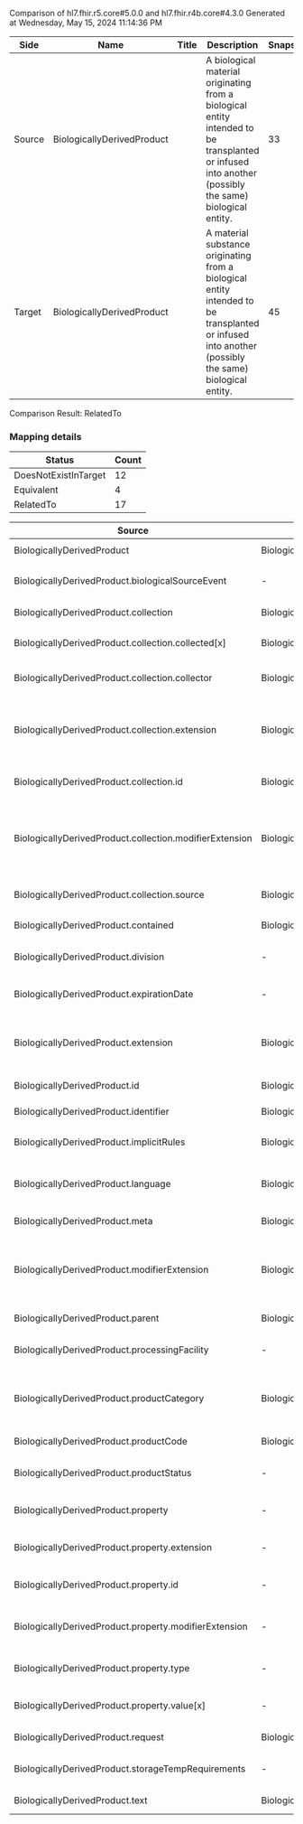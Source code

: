 Comparison of hl7.fhir.r5.core#5.0.0 and hl7.fhir.r4b.core#4.3.0
Generated at Wednesday, May 15, 2024 11:14:36 PM

| Side | Name | Title | Description | Snapshot | Differential |
| --- | --- | --- | --- | --- | --- |
| Source | BiologicallyDerivedProduct |  | A biological material originating from a biological entity intended to be transplanted or infused into another (possibly the same) biological entity. | 33 | 19 |
| Target | BiologicallyDerivedProduct |  | A material substance originating from a biological entity intended to be transplanted or infused<br/>into another (possibly the same) biological entity. | 45 | 25 |


Comparison Result: RelatedTo


### Mapping details

| Status | Count |
| ------ | ----- |
DoesNotExistInTarget | 12 |
Equivalent | 4 |
RelatedTo | 17 |


| Source | Target | Status | Message |
| ------ | ------ | ------ | ------- |
| BiologicallyDerivedProduct | BiologicallyDerivedProduct | Equivalent | R5 `BiologicallyDerivedProduct` maps as Equivalent to R4B `BiologicallyDerivedProduct` |
| BiologicallyDerivedProduct.biologicalSourceEvent | - | DoesNotExistInTarget | R5 `BiologicallyDerivedProduct.biologicalSourceEvent` does not appear in the target and has no mapping for `BiologicallyDerivedProduct`. |
| BiologicallyDerivedProduct.collection | BiologicallyDerivedProduct.collection | Equivalent | R5 `BiologicallyDerivedProduct.collection` maps as Equivalent to R4B `BiologicallyDerivedProduct.collection` |
| BiologicallyDerivedProduct.collection.collected[x] | BiologicallyDerivedProduct.collection.collected[x] | Equivalent | R5 `BiologicallyDerivedProduct.collection.collected[x]` maps as Equivalent to R4B `BiologicallyDerivedProduct.collection.collected[x]` |
| BiologicallyDerivedProduct.collection.collector | BiologicallyDerivedProduct.collection.collector | Equivalent | R5 `BiologicallyDerivedProduct.collection.collector` maps as Equivalent to R4B `BiologicallyDerivedProduct.collection.collector` |
| BiologicallyDerivedProduct.collection.extension | BiologicallyDerivedProduct.collection.extension | SourceIsBroaderThanTarget | R5 `BiologicallyDerivedProduct.collection.extension` maps as SourceIsBroaderThanTarget to R4B `BiologicallyDerivedProduct.collection.extension` - extension has change due to type change: R5 `extension` `Extension` maps as SourceIsBroaderThanTarget for R4B `extension` |
| BiologicallyDerivedProduct.collection.id | BiologicallyDerivedProduct.collection.id | Equivalent | R5 `BiologicallyDerivedProduct.collection.id` maps as Equivalent to R4B `BiologicallyDerivedProduct.collection.id` |
| BiologicallyDerivedProduct.collection.modifierExtension | BiologicallyDerivedProduct.collection.modifierExtension | SourceIsBroaderThanTarget | R5 `BiologicallyDerivedProduct.collection.modifierExtension` maps as SourceIsBroaderThanTarget to R4B `BiologicallyDerivedProduct.collection.modifierExtension` - modifierExtension has change due to type change: R5 `modifierExtension` `Extension` maps as SourceIsBroaderThanTarget for R4B `modifierExtension` |
| BiologicallyDerivedProduct.collection.source | BiologicallyDerivedProduct.collection.source | Equivalent | R5 `BiologicallyDerivedProduct.collection.source` maps as Equivalent to R4B `BiologicallyDerivedProduct.collection.source` |
| BiologicallyDerivedProduct.contained | BiologicallyDerivedProduct.contained | Equivalent | R5 `BiologicallyDerivedProduct.contained` maps as Equivalent to R4B `BiologicallyDerivedProduct.contained` |
| BiologicallyDerivedProduct.division | - | DoesNotExistInTarget | R5 `BiologicallyDerivedProduct.division` does not appear in the target and has no mapping for `BiologicallyDerivedProduct`. |
| BiologicallyDerivedProduct.expirationDate | - | DoesNotExistInTarget | R5 `BiologicallyDerivedProduct.expirationDate` does not appear in the target and has no mapping for `BiologicallyDerivedProduct`. |
| BiologicallyDerivedProduct.extension | BiologicallyDerivedProduct.extension | SourceIsBroaderThanTarget | R5 `BiologicallyDerivedProduct.extension` maps as SourceIsBroaderThanTarget to R4B `BiologicallyDerivedProduct.extension` - extension has change due to type change: R5 `extension` `Extension` maps as SourceIsBroaderThanTarget for R4B `extension` |
| BiologicallyDerivedProduct.id | BiologicallyDerivedProduct.id | Equivalent | R5 `BiologicallyDerivedProduct.id` maps as Equivalent to R4B `BiologicallyDerivedProduct.id` |
| BiologicallyDerivedProduct.identifier | BiologicallyDerivedProduct.identifier | Equivalent | R5 `BiologicallyDerivedProduct.identifier` maps as Equivalent to R4B `BiologicallyDerivedProduct.identifier` |
| BiologicallyDerivedProduct.implicitRules | BiologicallyDerivedProduct.implicitRules | Equivalent | R5 `BiologicallyDerivedProduct.implicitRules` maps as Equivalent to R4B `BiologicallyDerivedProduct.implicitRules` |
| BiologicallyDerivedProduct.language | BiologicallyDerivedProduct.language | RelatedTo | R5 `BiologicallyDerivedProduct.language` maps as RelatedTo to R4B `BiologicallyDerivedProduct.language` - language changed the binding strength from Required to Preferred |
| BiologicallyDerivedProduct.meta | BiologicallyDerivedProduct.meta | Equivalent | R5 `BiologicallyDerivedProduct.meta` maps as Equivalent to R4B `BiologicallyDerivedProduct.meta` |
| BiologicallyDerivedProduct.modifierExtension | BiologicallyDerivedProduct.modifierExtension | SourceIsBroaderThanTarget | R5 `BiologicallyDerivedProduct.modifierExtension` maps as SourceIsBroaderThanTarget to R4B `BiologicallyDerivedProduct.modifierExtension` - modifierExtension has change due to type change: R5 `modifierExtension` `Extension` maps as SourceIsBroaderThanTarget for R4B `modifierExtension` |
| BiologicallyDerivedProduct.parent | BiologicallyDerivedProduct.parent | Equivalent | R5 `BiologicallyDerivedProduct.parent` maps as Equivalent to R4B `BiologicallyDerivedProduct.parent` |
| BiologicallyDerivedProduct.processingFacility | - | DoesNotExistInTarget | R5 `BiologicallyDerivedProduct.processingFacility` does not appear in the target and has no mapping for `BiologicallyDerivedProduct`. |
| BiologicallyDerivedProduct.productCategory | BiologicallyDerivedProduct.productCategory | RelatedTo | R5 `BiologicallyDerivedProduct.productCategory` maps as RelatedTo to R4B `BiologicallyDerivedProduct.productCategory` - productCategory made the binding required (from Example) for http://hl7.org/fhir/ValueSet/product-category|4.3.0; productCategory has change due to type change: R5 productCategory Coding has no equivalent or mapped type in R4B productCategory |
| BiologicallyDerivedProduct.productCode | BiologicallyDerivedProduct.productCode | Equivalent | R5 `BiologicallyDerivedProduct.productCode` maps as Equivalent to R4B `BiologicallyDerivedProduct.productCode` |
| BiologicallyDerivedProduct.productStatus | - | DoesNotExistInTarget | R5 `BiologicallyDerivedProduct.productStatus` does not appear in the target and has no mapping for `BiologicallyDerivedProduct`. |
| BiologicallyDerivedProduct.property | - | DoesNotExistInTarget | R5 `BiologicallyDerivedProduct.property` does not appear in the target and has no mapping for `BiologicallyDerivedProduct`. |
| BiologicallyDerivedProduct.property.extension | - | DoesNotExistInTarget | R5 `BiologicallyDerivedProduct.property.extension` does not appear in the target and has no mapping for `BiologicallyDerivedProduct`. |
| BiologicallyDerivedProduct.property.id | - | DoesNotExistInTarget | R5 `BiologicallyDerivedProduct.property.id` does not appear in the target and has no mapping for `BiologicallyDerivedProduct`. |
| BiologicallyDerivedProduct.property.modifierExtension | - | DoesNotExistInTarget | R5 `BiologicallyDerivedProduct.property.modifierExtension` does not appear in the target and has no mapping for `BiologicallyDerivedProduct`. |
| BiologicallyDerivedProduct.property.type | - | DoesNotExistInTarget | R5 `BiologicallyDerivedProduct.property.type` does not appear in the target and has no mapping for `BiologicallyDerivedProduct`. |
| BiologicallyDerivedProduct.property.value[x] | - | DoesNotExistInTarget | R5 `BiologicallyDerivedProduct.property.value[x]` does not appear in the target and has no mapping for `BiologicallyDerivedProduct`. |
| BiologicallyDerivedProduct.request | BiologicallyDerivedProduct.request | Equivalent | R5 `BiologicallyDerivedProduct.request` maps as Equivalent to R4B `BiologicallyDerivedProduct.request` |
| BiologicallyDerivedProduct.storageTempRequirements | - | DoesNotExistInTarget | R5 `BiologicallyDerivedProduct.storageTempRequirements` does not appear in the target and has no mapping for `BiologicallyDerivedProduct`. |
| BiologicallyDerivedProduct.text | BiologicallyDerivedProduct.text | Equivalent | R5 `BiologicallyDerivedProduct.text` maps as Equivalent to R4B `BiologicallyDerivedProduct.text` |

